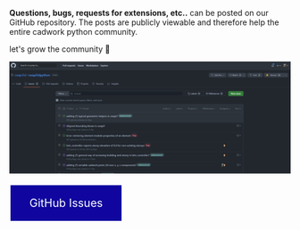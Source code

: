 **Questions, bugs, requests for extensions, etc..** can be posted on our GitHub repository. 
The posts are publicly viewable and therefore help the entire cadwork python community. 

let's grow the community :rocket:

![Screenshot](img/issues.png)

<div class="GitHub Issues" markdown>
    <!DOCTYPE html>
            <html>
            <head>
            <meta name="viewport" content="width=device-width, initial-scale=1">
            <title>GitHub Issues</title>
            <style>
            .button {
            background-color: #10069f;
            border: none;
            color: white;
            padding: 20px 34px;
            text-align: center;
            text-decoration: none;
            display: inline-block;
            font-size: 20px;
            margin: 4px 2px;
            cursor: pointer;
            }
            .button span {
            cursor: pointer;
            display: inline-block;
            position: relative;
            transition: 0.5s;
            }
            .button span:after {
            content: '\00bb';
            position: absolute;
            opacity: 0;
            top: 0;
            right: -20px;
            transition: 0.5s;
            }
            .button:hover span {
            padding-right: 25px;
            }
            .button:hover {
                background-color: #5766cc;
            }
            .button:hover span:after {
            opacity: 1;
            right: 0;
            }
            </style>
            </head>
            <body>
                <a href="https://github.com/cwapi3d/cwapi3dpython/issues" target="_blank" class="button" style="color:white;" >
                <span>GitHub Issues</span></a>
            </body>
        </html>
    </div>
